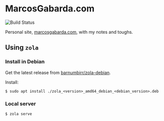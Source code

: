 # MarcosGabarda.com

![Build Status](https://github.com/marcosgabarda/marcosgabarda.github.io/actions/workflows/build.yml/badge.svg)

Personal site, [marcosgabarda.com](https://marcosgabarda.com), with my notes and 
toughs.

## Using `zola`

### Install in Debian

Get the latest release from [barnumbirr/zola-debian](https://github.com/barnumbirr/zola-debian/releases).

Install:

```
$ sudo apt install ./zola_<version>_amd64_debian_<debian_version>.deb
```

### Local server

```
$ zola serve
```

